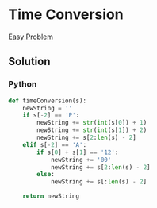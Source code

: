 # Time Conversion

[Easy Problem](https://www.hackerrank.com/challenges/time-conversion/problem)

## Solution

### Python

```python
def timeConversion(s):
    newString = ''
    if s[-2] == 'P':
        newString += str(int(s[0]) + 1)
        newString += str(int(s[1]) + 2)
        newString += s[2:len(s) - 2]
    elif s[-2] == 'A':
        if s[0] + s[1] == '12':
            newString += '00'
            newString += s[2:len(s) - 2]
        else:
            newString += s[:len(s) - 2]

    return newString
```
